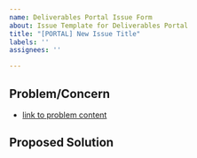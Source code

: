 ```yaml
---
name: Deliverables Portal Issue Form
about: Issue Template for Deliverables Portal
title: "[PORTAL] New Issue Title"
labels: ''
assignees: ''

---
```


<!-- Issue Content -->
## Problem/Concern

* [link to problem content]()

## Proposed Solution

